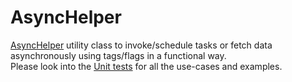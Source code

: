 # AsyncHelper
<a href="https://github.com/loganathan001/AsyncHelper/blob/master/Project/asyncfetcher/src/main/java/org/ls/asynchelper/AsyncHelper.java">AsyncHelper</a> utility class to invoke/schedule tasks or fetch data asynchronously using tags/flags in a functional way.
<br>
Please look into the <a href="https://github.com/loganathan001/AsyncHelper/blob/master/Project/asyncfetcher/src/test/java/org/ls/asynchelper/AsyncHelperTest.java">Unit tests</a> for all the use-cases and examples.
